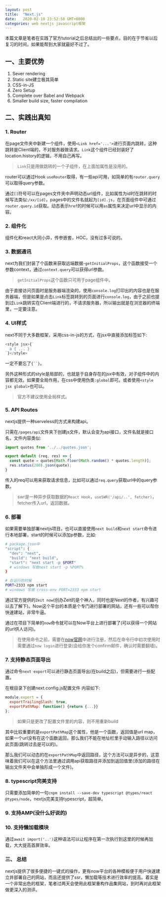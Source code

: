 ```yaml
---
layout: post
title:  "Next.js"
date:   2020-02-10 23:52:58 GMT+0800
categories: web nextjs javascript框架
---
```


本篇文章是笔者在实践了官方tutorial之后总结出的一些要点，目的在于节省以后复习的时间，如果能帮到大家就最好不过了。

## 一、主要优势

1. Sever rendering
2. Static site建立极其简单
3. CSS-in-JS
4. Zero Setup
5. Complete over Babel and Webpack
6. Smaller build size, faster compilation

## 二、实践出真知

### 1. Router

在page文件夹中新建一个组件，使用`<Link href='...'>`进行页面内跳转，这种跳转是Client端的，不对服务器做请求。`Link`这个组件已经封装好了location.history的逻辑，不用自己再写。

> `Link`只是用做跳转的一个子组件，在上面加属性是没用的。

router可以通过Hook `useRouter`取得，有一些api可用，如简单的有`router.query`可以取得query参数。

通过`[]`符号可以在pages文件夹中声明动态url组件，比如属性为id时在跳转的时候写法类似:`/xx/[id]`，pages中的文件名就起为`[id].js`，在页面组件中可通过`router.query.id`获取。动态表示`href`的时候可以用`as`属性来决定url中显示的内容。

### 2. 组件化

组件化和react大同小异，传参嵌套，HOC，没有过多可说的。

### 3. 数据通讯

next为我们封装了个函数来获取远端数据-`getInitialProps`，这个函数接受一个参数context，通过`context.query`可以获得url参数。

> `getInitialProps`这个函数只可用于page组件中。

由于直接访问页面时是服务器端渲染的，使用`console.log`打印出的内容也是在服务器端，但是如果是点击`Link`标签跳转到的页面进行`console.log`，由于之前也提到过`Link`跳转实在Client端进行的，不请求服务器，所以输出就是在浏览器的终端里，一定要注意。

### 4. UI样式

next不同于大多数框架，采用css-in-js的方式，在jsx中直接添加标签如下:

```javascript
<style jsx>{`
  a { ... }
`}</style>
```

一定不要忘了`{``}`。

另外这种形式的style是局部的，也就是于自身存在的jsx中有效，对子组件中的内容都无效。如果要全局作用，在css中使用伪类`:global`即可。或者使用`<style jsx global>`也可以。

> 官方不建议使用全局样式。

### 5. API Routes

nextjs提供一种serveless的方式来构建api。

只需在`/pages/api`文件夹下创建js文件，默认会变为api接口，文件名就是接口名，文件内容类似:

```javascript
import quotes from '../../quotes.json';

export default (req, res) => {
  const quote = quotes[Math.floor(Math.random() * quotes.length)];
  res.status(200).json(quote);
}
```

传入的req可以用来获取请求信息，比如可以通过`req.query`获取url中的query参数。

> swr是一种异步获取数据的`React Hook`，`useSWR('/api/..', fetcher)`，fetcher传入url，返回数据。

### 6. 部署

如果需要单独部署nextjs项目，也可以直接使用`next build`和`next start`命令进行本地部署，start的时候可以添加p参数，比如:

```bash
# package.json中
"script": {
  "dev": "next",
  "build": "next build",
  "start": "next start -p $PORT" 
  # windows 写做next start -p %PORT%
}

# 在运行的时候
PORT=2333 npm start
# windows 写做 cross-env PORT=2333 npm start
```

通过官方提供的`Zeit now`(创办Zeit的是个神人，同时也是Next的作者，有兴趣可以去了解下)。Now这个平台的本质是个专门进行部署的网站，还有一些可以帮你快速建站，非常牛逼。

通过在项目下简单的`now`命令就可以在Now平台上进行部署了(可以获得一个网站的url供人访问)。

> 在使用命令之前，需要在[now官网](https://zeit.co/)中进行注册，然后在命令行中初次使用时需要通过`now login`进行登录(会给你发个confirm邮件，确认时需要翻墙)。

### 7. 支持静态页面导出

通过命令`next export`可以进行静态页面导出(在build之后)，但需要进行一些配置。

在根目录下创建next.config.js配置文件 内容如下:

```javascript
module.export = {
  exportTrailingSlash: true,
  exportPathMap: function() {return {...}}
};
```

> 如果只是更改了配置文件里的内容，则不用重新build

其中比较重要的是`exportPathMap`这个属性，他是一个函数，返回值是url map，如果一个url没有在这个函数返回，那么我们不能在地址栏里手动输入路径以访问此页面(跳转过去是可以的)。

那么我们可以动态的在`exportPathMap`中返回路径，这个方法可以是异步的，这意味着我们可以在这个方法里通过调用api获取路径并添加到返回值里(添加的路径在输出文件夹中会单独形成一个文件)。

### 8. typescript完美支持

只需要添加简单的一句`cnpm install --save-dev typescript @types/react @types/node`，nextjs完美支持typescript，超简单。

### 9. 支持AMP(没什么好说的)

### 10. 支持懒加载模块

通过`await import('..')`这种语法可以让程序在第一次执行到这里的时候再加载，大大提高首屏效率。

### 三、 总结

nextjs提供了很多便捷的一键式的操作，更有now平台的各种模板便于用户快速建立并部署自己的网站，而且还提供了ssr，懒加载等技术进行效率的提高。着实是一个非常出色的框架，笔者过两天会使用此框架重构作品集网站，到时再对此框架做更深入的测评。
